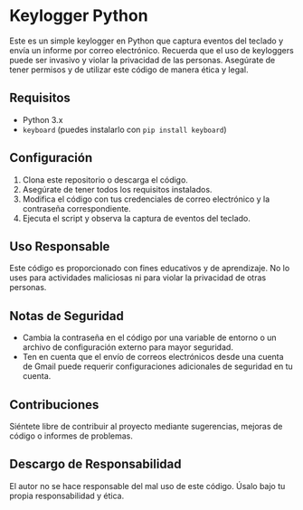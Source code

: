 # Keylogger Python

Este es un simple keylogger en Python que captura eventos del teclado y envía un informe por correo electrónico. Recuerda que el uso de keyloggers puede ser invasivo y violar la privacidad de las personas. Asegúrate de tener permisos y de utilizar este código de manera ética y legal.

## Requisitos

- Python 3.x
- `keyboard` (puedes instalarlo con `pip install keyboard`)

## Configuración

1. Clona este repositorio o descarga el código.
2. Asegúrate de tener todos los requisitos instalados.
3. Modifica el código con tus credenciales de correo electrónico y la contraseña correspondiente.
4. Ejecuta el script y observa la captura de eventos del teclado.

## Uso Responsable

Este código es proporcionado con fines educativos y de aprendizaje. No lo uses para actividades maliciosas ni para violar la privacidad de otras personas.

## Notas de Seguridad

- Cambia la contraseña en el código por una variable de entorno o un archivo de configuración externo para mayor seguridad.
- Ten en cuenta que el envío de correos electrónicos desde una cuenta de Gmail puede requerir configuraciones adicionales de seguridad en tu cuenta.

## Contribuciones

Siéntete libre de contribuir al proyecto mediante sugerencias, mejoras de código o informes de problemas.

## Descargo de Responsabilidad

El autor no se hace responsable del mal uso de este código. Úsalo bajo tu propia responsabilidad y ética.

